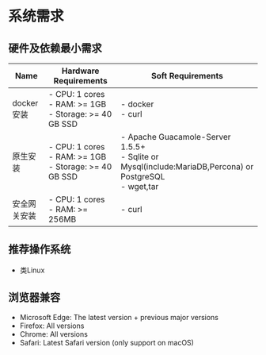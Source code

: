 # 系统需求
## 硬件及依赖最小需求
| Name                         | Hardware Requirements                                                                                                        | Soft Requirements                                                                                     |
|------------------------------|------------------------------------------------------------------------------------------------------------------------------|-------------------------------------------------------------------------------------------------------|
| docker安装 | - CPU: 1 cores<br/> - RAM: >= 1GB - Storage: >= 40 GB SSD | - docker <br/>- curl                                                                                       |
| 原生安装    | - CPU: 1 cores <br/> - RAM: >= 1GB - Storage: >= 40 GB SSD | - Apache Guacamole-Server 1.5.5+  <br/>- Sqlite or Mysql(include:MariaDB,Percona) or PostgreSQL<br/>- wget,tar |
| 安全网关安装    | - CPU: 1 cores  <br/>- RAM: >= 256MB                                                                   | - curl                                                                                                |

## 推荐操作系统
- 类Linux

## 浏览器兼容
- Microsoft Edge: The latest version + previous major versions
- Firefox: All versions
- Chrome: All versions
- Safari: Latest Safari version (only support on macOS)
